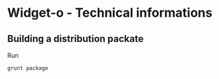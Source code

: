 # Widget-o - Technical informations

## Building a distribution packate
Run
```bash
grunt package
```
